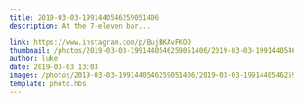 ```yaml
---
title: 2019-03-03-1991440546259051406
description: At the 7-eleven bar...

link: https://www.instagram.com/p/BujBKAvFKOO
thumbnail: /photos/2019-03-03-1991440546259051406/2019-03-03-1991440546259051406.jpg
author: luke
date: 2019-03-03 13:03
images: /photos/2019-03-03-1991440546259051406/2019-03-03-1991440546259051406.jpg
template: photo.hbs
---
```

